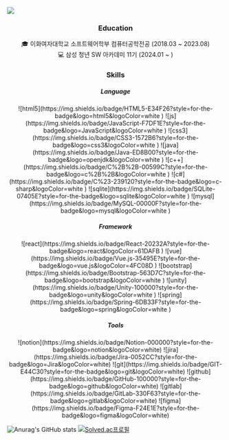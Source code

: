<img src="https://capsule-render.vercel.app/api?type=Venom&color=aa7bd9&height=150&section=header&text=Welcome%20to%20JeongSol's%20Github!&fontSize=36&animation=fadeIn" />

<div>
<section style="text-align: center">
    <h3>Education</h3>
    <p>🎓 이화여자대학교 소프트웨어학부 컴퓨터공학전공 (2018.03 ~ 2023.08)<br/>💻 삼성 청년 SW 아카데미 11기 (2024.01 ~ )</p>
    </section>
    <section style="text-align: center">
    <h3>Skills</h3>
    <h5>Language</h5>
    ![html5](https://img.shields.io/badge/HTML5-E34F26?style=for-the-badge&logo=html5&logoColor=white
    )
    ![js](https://img.shields.io/badge/JavaScript-F7DF1E?style=for-the-badge&logo=JavaScript&logoColor=white
    )
    ![css3](https://img.shields.io/badge/CSS3-1572B6?style=for-the-badge&logo=css3&logoColor=white
    )
    ![java](https://img.shields.io/badge/Java-ED8B00?style=for-the-badge&logo=openjdk&logoColor=white
    )
    ![c++](https://img.shields.io/badge/C%2B%2B-00599C?style=for-the-badge&logo=c%2B%2B&logoColor=white
    )
    ![c#](https://img.shields.io/badge/C%23-239120?style=for-the-badge&logo=c-sharp&logoColor=white
    )
    ![sqlite](https://img.shields.io/badge/SQLite-07405E?style=for-the-badge&logo=sqlite&logoColor=white
    )
    ![mysql](https://img.shields.io/badge/MySQL-00000F?style=for-the-badge&logo=mysql&logoColor=white
    )
    <h5>Framework</h5>
    ![react](https://img.shields.io/badge/React-20232A?style=for-the-badge&logo=react&logoColor=61DAFB
    )
    ![vue](https://img.shields.io/badge/Vue.js-35495E?style=for-the-badge&logo=vue.js&logoColor=4FC08D
    )
    ![bootstrap](https://img.shields.io/badge/Bootstrap-563D7C?style=for-the-badge&logo=bootstrap&logoColor=white
    )
    ![unity](https://img.shields.io/badge/Unity-100000?style=for-the-badge&logo=unity&logoColor=white
    )
    ![spring](https://img.shields.io/badge/Spring-6DB33F?style=for-the-badge&logo=spring&logoColor=white
    )
    <h5>Tools</h5>
    ![notion](https://img.shields.io/badge/Notion-000000?style=for-the-badge&logo=notion&logoColor=white)
    ![jira](https://img.shields.io/badge/Jira-0052CC?style=for-the-badge&logo=Jira&logoColor=white)
    ![git](https://img.shields.io/badge/GIT-E44C30?style=for-the-badge&logo=git&logoColor=white)
    ![github](https://img.shields.io/badge/GitHub-100000?style=for-the-badge&logo=github&logoColor=white)
    ![gitlab](https://img.shields.io/badge/GitLab-330F63?style=for-the-badge&logo=gitlab&logoColor=white)
    ![figma](https://img.shields.io/badge/Figma-F24E1E?style=for-the-badge&logo=figma&logoColor=white)
    </section>
</div>

![Anurag's GitHub stats](https://github-readme-stats.vercel.app/api?username=S01-21&show_icons=true&theme=tokyonight) [![Solved.ac프로필](http://mazassumnida.wtf/api/v2/generate_badge?boj=lop080)](https://solved.ac/lop080)

<!--
**S01-21/S01-21** is a ✨ _special_ ✨ repository because its `README.md` (this file) appears on your GitHub profile.

Here are some ideas to get you started:

- 🔭 I’m currently working on ...
- 🌱 I’m currently learning ...
- 👯 I’m looking to collaborate on ...
- 🤔 I’m looking for help with ...
- 💬 Ask me about ...
- 📫 How to reach me: ...
- 😄 Pronouns: ...
- ⚡ Fun fact: ...
-->
